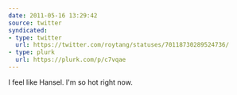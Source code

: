 ```yaml
---
date: 2011-05-16 13:29:42
source: twitter
syndicated:
- type: twitter
  url: https://twitter.com/roytang/statuses/70118730289524736/
- type: plurk
  url: https://plurk.com/p/c7vqae
---
```


I feel like Hansel. I'm so hot right now.